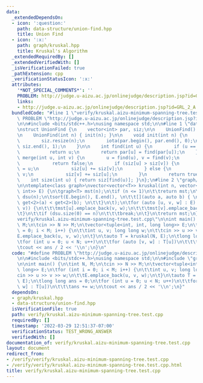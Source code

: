 ```yaml
---
data:
  _extendedDependsOn:
  - icon: ':question:'
    path: data-structure/union-find.hpp
    title: Union Find
  - icon: ':x:'
    path: graph/kruskal.hpp
    title: Kruskal's Algorithm
  _extendedRequiredBy: []
  _extendedVerifiedWith: []
  _isVerificationFailed: true
  _pathExtension: cpp
  _verificationStatusIcon: ':x:'
  attributes:
    '*NOT_SPECIAL_COMMENTS*': ''
    PROBLEM: http://judge.u-aizu.ac.jp/onlinejudge/description.jsp?id=GRL_2_A
    links:
    - http://judge.u-aizu.ac.jp/onlinejudge/description.jsp?id=GRL_2_A
  bundledCode: "#line 1 \"verify/kruskal.aizu-minimum-spanning-tree.test.cpp\"\n#define\
    \ PROBLEM \"http://judge.u-aizu.ac.jp/onlinejudge/description.jsp?id=GRL_2_A\"\
    \n\n#include <bits/stdc++.h>\nusing namespace std;\n\n#line 1 \"data-structure/union-find.hpp\"\
    \nstruct UnionFind {\n    vector<int> par, siz;\n\n    UnionFind() = default;\n\
    \n    UnionFind(int n) { init(n); }\n\n    void init(int n) {\n        par.resize(n);\n\
    \        siz.resize(n);\n        iota(par.begin(), par.end(), 0);\n        fill(siz.begin(),\
    \ siz.end(), 1);\n    }\n\n    int find(int u) {\n        if (u == par[u])\n \
    \           return u;\n        return par[u] = find(par[u]);\n    }\n\n    bool\
    \ merge(int u, int v) {\n        u = find(u), v = find(v);\n        if (u == v)\n\
    \            return false;\n        if (siz[u] > siz[v]) {\n            par[v]\
    \ = u;\n            siz[u] += siz[v];\n        } else {\n            par[u] =\
    \ v;\n            siz[v] += siz[u];\n        }\n        return true;\n    }\n\n\
    \    int size(int u) { return siz[find(u)]; }\n};\n#line 2 \"graph/kruskal.hpp\"\
    \n\ntemplate<class graph>\nvector<vector<T>> kruskal(int n, vector<tuple<T, int,\
    \ int>> E) {\n\tgraph<T> mst(n);\n\tif (n <= 1)\n\t\treturn mst;\n\tUnionFind\
    \ dsu(n);\n\tsort(E.begin(), E.end(), \n\t\t[](auto a, auto b) { \n\t\t\treturn\
    \ get<2>(a) < get<2>(b); \n\t\t}\n\t);\n\tfor (auto [u, v, w] : E) {\n\t\tif (dsu.merge(u,\
    \ v)) {\n\t\t\tmst[u].emplace_back(v, w);\n\t\t\tmst[v].emplace_back(u, w);\n\t\
    \t}\n\t\tif (dsu.size(0) == n)\n\t\t\tbreak;\n\t}\n\treturn mst;\n}\n#line 7 \"\
    verify/kruskal.aizu-minimum-spanning-tree.test.cpp\"\n\nint main() {\n\tint N,\
    \ M;\n\tcin >> N >> M;\n\tvector<tuple<int, int, long long>> E;\n\tfor (int i\
    \ = 0; i < M; i++) {\n\t\tint u, v; long long w;\n\t\tcin >> u >> v >> w;\n\t\t\
    E.emplace_back(u, v, w);\n\t}\n\tauto T = kruskal(N, E);\n\tlong long ans = 0;\n\
    \tfor (int u = 0; u < N; u++)\n\t\tfor (auto [v, w] : T[u])\n\t\t\tans += w;\n\
    \tcout << ans / 2 << '\\n';\n}\n"
  code: "#define PROBLEM \"http://judge.u-aizu.ac.jp/onlinejudge/description.jsp?id=GRL_2_A\"\
    \n\n#include <bits/stdc++.h>\nusing namespace std;\n\n#include \"graph/kruskal.hpp\"\
    \n\nint main() {\n\tint N, M;\n\tcin >> N >> M;\n\tvector<tuple<int, int, long\
    \ long>> E;\n\tfor (int i = 0; i < M; i++) {\n\t\tint u, v; long long w;\n\t\t\
    cin >> u >> v >> w;\n\t\tE.emplace_back(u, v, w);\n\t}\n\tauto T = kruskal(N,\
    \ E);\n\tlong long ans = 0;\n\tfor (int u = 0; u < N; u++)\n\t\tfor (auto [v,\
    \ w] : T[u])\n\t\t\tans += w;\n\tcout << ans / 2 << '\\n';\n}"
  dependsOn:
  - graph/kruskal.hpp
  - data-structure/union-find.hpp
  isVerificationFile: true
  path: verify/kruskal.aizu-minimum-spanning-tree.test.cpp
  requiredBy: []
  timestamp: '2022-03-29 12:51:37-07:00'
  verificationStatus: TEST_WRONG_ANSWER
  verifiedWith: []
documentation_of: verify/kruskal.aizu-minimum-spanning-tree.test.cpp
layout: document
redirect_from:
- /verify/verify/kruskal.aizu-minimum-spanning-tree.test.cpp
- /verify/verify/kruskal.aizu-minimum-spanning-tree.test.cpp.html
title: verify/kruskal.aizu-minimum-spanning-tree.test.cpp
---
```

